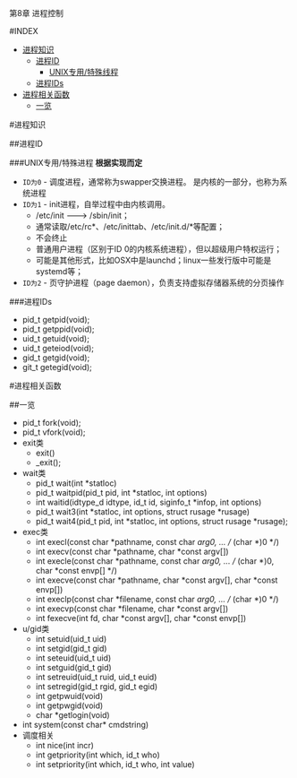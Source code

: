 第8章 进程控制

#INDEX

* [进程知识](#进程知识)
	* [进程ID](##进程ID)
		* [UNIX专用/特殊线程](###UNIX专用/特殊线程)
	* [进程IDs](###进程IDs)
* [进程相关函数](#进程相关函数)
	* [一览](##一览)


#进程知识

##进程ID

###UNIX专用/特殊进程
**根据实现而定**

* `ID为0` - 调度进程，通常称为swapper交换进程。 是内核的一部分，也称为系统进程
* `ID为1` - init进程，自举过程中由内核调用。 
	* /etc/init ---> /sbin/init；
	* 通常读取/etc/rc*、/etc/inittab、/etc/init.d/*等配置；
	* 不会终止
	* 普通用户进程（区别于ID 0的内核系统进程），但以超级用户特权运行；
	* 可能是其他形式，比如OSX中是launchd；linux一些发行版中可能是systemd等；
* `ID为2` - 页守护进程（page daemon），负责支持虚拟存储器系统的分页操作

###进程IDs
* pid_t getpid(void); 
* pid_t getppid(void);
* uid_t getuid(void);
* uid_t geteiod(void);
* gid_t getgid(void);
* git_t getegid(void);



#进程相关函数

##一览
* pid_t fork(void);
* pid_t vfork(void);
* exit类
	* exit()
	* _exit();
* wait类
	* pid_t wait(int *statloc)
	* pid_t waitpid(pid_t pid, int *statloc, int options)
	* int waitid(idtype_d idtype, id_t id, siginfo_t *infop, int options)
	* pid_t wait3(int *statloc, int options, struct rusage *rusage)
	* pid_t wait4(pid_t pid, int *statloc, int options, struct rusage *rusage);
* exec类
	* int execl(const char *pathname, const char *arg0, ... /* (char *)0 */)
	* int execv(const char *pathname, char *const argv[])
	* int execle(const char *pathname, const char *arg0, ... /* (char *)0, char *const envp[] */)
	* int execve(const char *pathname, char *const argv[], char *const envp[])
	* int execlp(const char *filename, const char *arg0, ... /* (char *)0 */)
	* int execvp(const char *filename, char *const argv[])
	* int fexecve(int fd, char *const argv[], char *const envp[])
* u/gid类
	* int setuid(uid_t uid)
	* int setgid(gid_t gid)
	* int seteuid(uid_t uid)
	* int setguid(gid_t gid)
	* int setreuid(uid_t ruid, uid_t euid)
	* int setregid(gid_t rgid, gid_t egid)
	* int getpwuid(void)
	* int getpwgid(void)
	* char *getlogin(void)
* int system(const char* cmdstring)
* 调度相关
	* int nice(int incr)
	* int getpriority(int which, id_t who)
	* int setpriority(int which, id_t who, int value)

